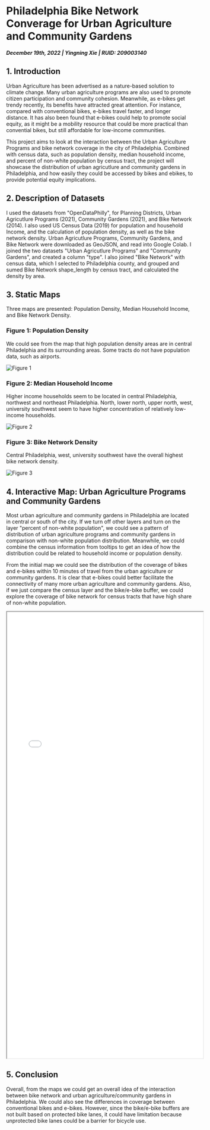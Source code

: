 # Philadelphia Bike Network Converage for Urban Agriculture and Community Gardens

***December 19th, 2022 | Yingning Xie | RUID: 209003140***

## 1. Introduction
Urban Agriculture has been advertised as a nature-based solution to climate change. Many urban agriculture programs are also used to promote citizen participation and community cohesion. Meanwhile, as e-bikes get trendy recently, its benefits have attracted great attention. For instance, compared with conventional bikes, e-bikes travel faster, and longer distance. It has also been found that e-bikes could help to promote social equity, as it might be a mobility resource that could be more practical than convential bikes, but still affordable for low-income communities.

This project aims to look at the interaction between the Urban Agriculture Programs and bike network coverage in the city of Philadelphia. Combined with census data, such as population density, median household income, and percent of non-white population by census tract, the project will showcase the distribution of urban agricutlure and community gardens in Philadelphia, and how easily they could be accessed by bikes and ebikes, to provide potential equity implications.

## 2. Description of Datasets
I used the datasets from "OpenDataPhilly", for Planning Districts, Urban Agricutlure Programs (2021), Community Gardens (2021), and Bike Network (2014). I also used US Census Data (2019) for population and household Income, and the calculation of population density, as well as the bike network density. Urban Agricutlure Programs, Community Gardens, and Bike Network were downloaded as GeoJSON, and read into Google Colab. I joined the two datasets "Urban Agricutlure Programs" and "Community Gardens", and created a column "type". I also joined "Bike Network" with census data, which I selected to Philadelphia county, and grouped and sumed Bike Network shape_length by census tract, and calculated the density by area.

## 3. Static Maps
Three maps are presented: Population Density, Median Household Income, and Bike Network Density.

### Figure 1: Population Density
We could see from the map that high population density areas are in central Philadelphia and its surrounding areas. Some tracts do not have population data, such as airports.

![Figure 1](https://user-images.githubusercontent.com/118480366/208327547-e3b249ed-3b55-4839-8ef8-e2b20a1e4666.png)

### Figure 2: Median Household Income
Higher income households seem to be located in central Philadelphia, northwest and northeast Philadelphia. North, lower north, upper north, west, university southwest seem to have higher concentration of relatively low-income households.

![Figure 2](https://user-images.githubusercontent.com/118480366/208328030-9f4561d2-be75-4980-8d3a-fb7a35248687.png)

### Figure 3: Bike Network Density
Central Philadelphia, west, university southwest have the overall highest bike network density. 

![Figure 3](https://user-images.githubusercontent.com/118480366/208328097-a3cd31b0-231c-4328-94f6-7616a6b12e0a.png)

## 4. Interactive Map: Urban Agriculture Programs and Community Gardens
Most urban agriculture and community gardens in Philadelphia are located in central or south of the city. If we turn off other layers and turn on the layer "percent of non-white population", we could see a pattern of distribution of urban agriculture programs and community gardens in comparison with non-white population distribution. Meanwhile, we could combine the census information from tooltips to get an idea of how the distribution could be related to household income or population density.

From the initial map we could see the distribution of the coverage of bikes and e-bikes within 10 minutes of travel from the urban agriculture or community gardens. It is clear that e-bikes could better facilitate the connectivity of many more urban agriculture and community gardens. Also, if we just compare the census layer and the bike/e-bike buffer, we could explore the coverage of bike network for census tracts that have high share of non-white population.
<iframe src="final.html" height="1200" width="105%"></iframe>

## 5. Conclusion
Overall, from the maps we could get an overall idea of the interaction between bike network and urban agriculture/community gardens in Philadelphia. We could also see the differences in coverage between conventional bikes and e-bikes. However, since the bike/e-bike buffers are not built based on protected bike lanes, it could have limitation because unprotected bike lanes could be a barrier for bicycle use. 
